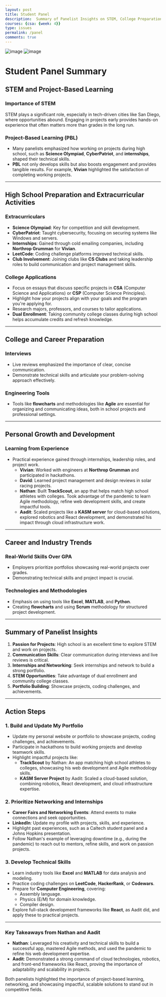 ```yaml
---
layout: post
title: Student Panel
description:  Summary of Panelist Insights on STEM, College Preparation, and Career Development
courses: {csa: {week: 4}}
type: issues
permalink: /panel
comments: true
---
```


![image]({{site.baseurl}}/ree.png)
![image]({{site.baseurl}}/reee.png)

# Student Panel Summary

## STEM and Project-Based Learning
### Importance of STEM
STEM plays a significant role, especially in tech-driven cities like San Diego, where opportunities abound. Engaging in projects early provides hands-on experience that often matters more than grades in the long run.

### Project-Based Learning (PBL)
- Many panelists emphasized how working on projects during high school, such as **Science Olympiad**, **CyberPatriot**, and **internships**, shaped their technical skills.
- **PBL** not only develops skills but also boosts engagement and provides tangible results. For example, **Vivian** highlighted the satisfaction of completing working projects.

---

## High School Preparation and Extracurricular Activities
### Extracurriculars
- **Science Olympiad**: Key for competition and skill development.
- **CyberPatriot**: Taught cybersecurity, focusing on securing systems like Windows and servers.
- **Internships**: Gained through cold emailing companies, including **Northrop Grumman** for **Vivian**.
- **LeetCode**: Coding challenge platforms improved technical skills.
- **Club Involvement**: Joining clubs like **CS Clubs** and taking leadership roles to build communication and project management skills.

### College Applications
- Focus on essays that discuss specific projects in **CSA** (Computer Science and Applications) or **CSP** (Computer Science Principles).
- Highlight how your projects align with your goals and the program you're applying for.
- Research majors, professors, and courses to tailor applications.
- **Dual Enrollment**: Taking community college classes during high school helps accumulate credits and refresh knowledge.

---

## College and Career Preparation
### Interviews
- Live reviews emphasized the importance of clear, concise communication.
- Demonstrate technical skills and articulate your problem-solving approach effectively.

### Engineering Tools
- Tools like **flowcharts** and methodologies like **Agile** are essential for organizing and communicating ideas, both in school projects and professional settings.

---

## Personal Growth and Development
### Learning from Experience
- Practical experience gained through internships, leadership roles, and project work.
  - **Vivian**: Worked with engineers at **Northrop Grumman** and participated in hackathons.
  - **David**: Learned project management and design reviews in solar racing projects.
  - **Nathan**: Built **TrackScout**, an app that helps match high school athletes with colleges. Took advantage of the pandemic to learn Agile methodology, refine web development skills, and create impactful tools.
  - **Aadit**: Scaled projects like a **KASM server** for cloud-based solutions, explored robotics and React development, and demonstrated his impact through cloud infrastructure work.

---

## Career and Industry Trends
### Real-World Skills Over GPA
- Employers prioritize portfolios showcasing real-world projects over grades.
- Demonstrating technical skills and project impact is crucial.

### Technologies and Methodologies
- Emphasis on using tools like **Excel**, **MATLAB**, and **Python**.
- Creating **flowcharts** and using **Scrum** methodology for structured project development.

---

## Summary of Panelist Insights
1. **Passion for Projects**: High school is an excellent time to explore STEM and work on projects.
2. **Communication Skills**: Clear communication during interviews and live reviews is critical.
3. **Internships and Networking**: Seek internships and network to build a strong portfolio.
4. **STEM Opportunities**: Take advantage of dual enrollment and community college classes.
5. **Portfolio Building**: Showcase projects, coding challenges, and achievements.

---

## Action Steps
### 1. Build and Update My Portfolio
- Update my personal website or portfolio to showcase projects, coding challenges, and achievements.
- Participate in hackathons to build working projects and develop teamwork skills.
- Highlight impactful projects like:
  - **TrackScout** by Nathan: An app matching high school athletes to colleges, showcasing his web development and Agile methodology skills.
  - **KASM Server Project** by Aadit: Scaled a cloud-based solution, combining robotics, React development, and cloud infrastructure expertise.

### 2. Prioritize Networking and Internships
- **Career Fairs and Networking Events**: Attend events to make connections and seek opportunities.
- **LinkedIn**: Update my profile with projects, skills, and experience.
- Highlight past experiences, such as a Caltech student panel and a Johns Hopkins presentation.
- Follow Nathan's example of leveraging downtime (e.g., during the pandemic) to reach out to mentors, refine skills, and work on passion projects.

### 3. Develop Technical Skills
- Learn industry tools like **Excel** and **MATLAB** for data analysis and modeling.
- Practice coding challenges on **LeetCode**, **HackerRank**, or **Codewars**.
- Prepare for **Computer Engineering**, covering:
  - Assembly language.
  - Physics (E/M) for domain knowledge.
  - Compiler design.
- Explore full-stack development frameworks like **React**, as Aadit did, and apply these to practical projects.

---

### Key Takeaways from Nathan and Aadit
- **Nathan**: Leveraged his creativity and technical skills to build a successful app, mastered Agile methods, and used the pandemic to refine his web development expertise.
- **Aadit**: Demonstrated a strong command of cloud technologies, robotics, and front-end frameworks like React, proving the importance of adaptability and scalability in projects.

Both panelists highlighted the importance of project-based learning, networking, and showcasing impactful, scalable solutions to stand out in competitive fields.
